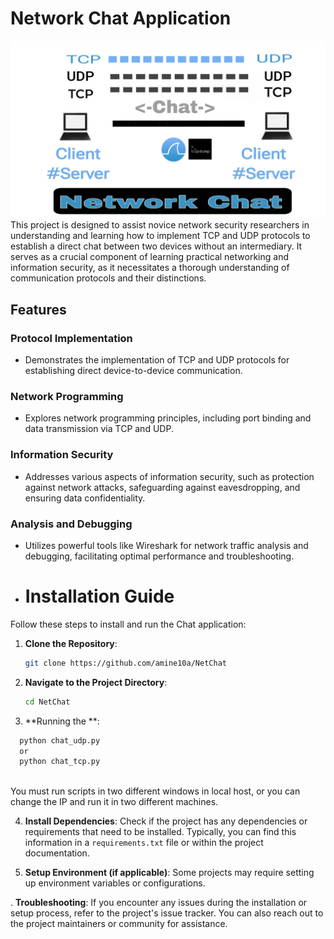 # Network Chat Application
![Alt text](cover.jpeg)
This project is designed to assist novice network security researchers in understanding and learning how to implement TCP and UDP protocols to establish a direct chat between two devices without an intermediary. It serves as a crucial component of learning practical networking and information security, as it necessitates a thorough understanding of communication protocols and their distinctions.

## Features

### Protocol Implementation
- Demonstrates the implementation of TCP and UDP protocols for establishing direct device-to-device communication.

### Network Programming
- Explores network programming principles, including port binding and data transmission via TCP and UDP.

### Information Security
- Addresses various aspects of information security, such as protection against network attacks, safeguarding against eavesdropping, and ensuring data confidentiality.

### Analysis and Debugging
- Utilizes powerful tools like Wireshark for network traffic analysis and debugging, facilitating optimal performance and troubleshooting.

- # Installation Guide

Follow these steps to install and run the Chat application:

1. **Clone the Repository**: 
    ```bash
    git clone https://github.com/amine10a/NetChat
    ```

2. **Navigate to the Project Directory**: 
    ```bash
    cd NetChat
    ```
3. **Running the **:
  ```bash
    python chat_udp.py
    or
    python chat_tcp.py
    
  ```
You must run scripts in two different windows in local host, or you can change the IP and run it in two different machines.
  
  
  
  
4. **Install Dependencies**: 
    Check if the project has any dependencies or requirements that need to be installed. Typically, you can find this information in a `requirements.txt` file or within the project documentation.

5. **Setup Environment (if applicable)**: 
    Some projects may require setting up environment variables or configurations.

. **Troubleshooting**: 
    If you encounter any issues during the installation or setup process, refer to the project's issue tracker. You can also reach out to the project maintainers or community for assistance.

